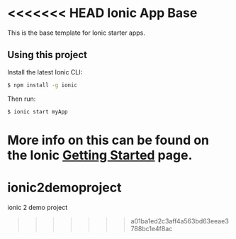 <<<<<<< HEAD
Ionic App Base
=====================

This is the base template for Ionic starter apps.

## Using this project

Install the latest Ionic CLI:

```bash
$ npm install -g ionic
```

Then run:

```bash
$ ionic start myApp
```

More info on this can be found on the Ionic [Getting Started](http://ionicframework.com/docs/v2/getting-started/) page.
=======
# ionic2demoproject
ionic 2 demo project
>>>>>>> a01ba1ed2c3aff4a563bd63eeae3788bc1e4f8ac
